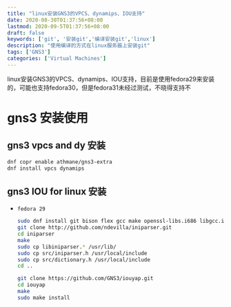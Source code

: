 ```yaml
---
title: "linux安装GNS3的VPCS、dynamips、IOU支持"
date: 2020-08-30T01:37:56+08:00
lastmod: 2020-09-5T01:37:56+08:00
draft: false
keywords: ['git', '安装git','编译安装git','linux']
description: "使用编译的方式在linux服务器上安装git"
tags: ['GNS3']
categories: ['Virtual Machines']
---
```


linux安装GNS3的VPCS、dynamips、IOU支持，目前是使用fedora29来安装的，可能也支持fedora30，但是fedora31未经过测试，不晓得支持不
<!--more-->

# gns3 安装使用

## gns3 vpcs and dy 安装

```bash
dnf copr enable athmane/gns3-extra
dnf install vpcs dynamips
```

## gns3 IOU for linux 安装

* `fedora 29`

    ```bash
    sudo dnf install git bison flex gcc make openssl-libs.i686 libgcc.i686
    git clone http://github.com/ndevilla/iniparser.git
    cd iniparser
    make
    sudo cp libiniparser.* /usr/lib/
    sudo cp src/iniparser.h /usr/local/include
    sudo cp src/dictionary.h /usr/local/include
    cd ..

    git clone https://github.com/GNS3/iouyap.git
    cd iouyap
    make
    sudo make install
    ```
